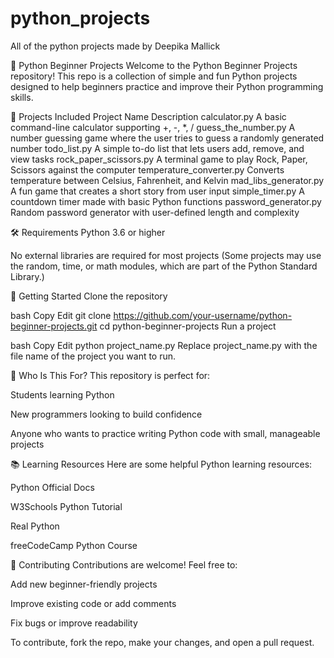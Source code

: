 # python_projects
All of the python projects made by Deepika Mallick

🐍 Python Beginner Projects
Welcome to the Python Beginner Projects repository!
This repo is a collection of simple and fun Python projects designed to help beginners practice and improve their Python programming skills.

📁 Projects Included
Project Name	Description
calculator.py	A basic command-line calculator supporting +, -, *, /
guess_the_number.py	A number guessing game where the user tries to guess a randomly generated number
todo_list.py	A simple to-do list that lets users add, remove, and view tasks
rock_paper_scissors.py	A terminal game to play Rock, Paper, Scissors against the computer
temperature_converter.py	Converts temperature between Celsius, Fahrenheit, and Kelvin
mad_libs_generator.py	A fun game that creates a short story from user input
simple_timer.py	A countdown timer made with basic Python functions
password_generator.py	Random password generator with user-defined length and complexity

🛠️ Requirements
Python 3.6 or higher

No external libraries are required for most projects
(Some projects may use the random, time, or math modules, which are part of the Python Standard Library.)

🚀 Getting Started
Clone the repository

bash
Copy
Edit
git clone https://github.com/your-username/python-beginner-projects.git
cd python-beginner-projects
Run a project

bash
Copy
Edit
python project_name.py
Replace project_name.py with the file name of the project you want to run.

🙋 Who Is This For?
This repository is perfect for:

Students learning Python

New programmers looking to build confidence

Anyone who wants to practice writing Python code with small, manageable projects

📚 Learning Resources
Here are some helpful Python learning resources:

Python Official Docs

W3Schools Python Tutorial

Real Python

freeCodeCamp Python Course

🤝 Contributing
Contributions are welcome!
Feel free to:

Add new beginner-friendly projects

Improve existing code or add comments

Fix bugs or improve readability

To contribute, fork the repo, make your changes, and open a pull request.
